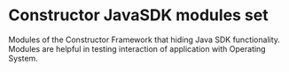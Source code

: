 # Constructor JavaSDK modules set

Modules of the Constructor Framework that hiding Java SDK functionality. Modules are helpful in testing interaction of application with Operating System.
